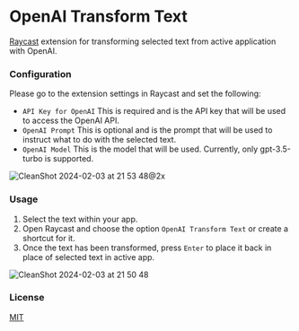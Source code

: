 # OpenAI Transform Text
[Raycast](https://raycast.com/) extension for transforming selected text from active application with OpenAI.

### Configuration
Please go to the extension settings in Raycast and set the following:
- `API Key for OpenAI` This is required and is the API key that will be used to access the OpenAI API.
- `OpenAI Prompt` This is optional and is the prompt that will be used to instruct what to do with the selected text.
- `OpenAI Model` This is the model that will be used. Currently, only gpt-3.5-turbo is supported.
  
![CleanShot 2024-02-03 at 21 53 48@2x](https://github.com/mateuszmigas/openai-transform-text/assets/54471371/95469ba7-2e23-4768-a86a-90568b433956)

### Usage
1. Select the text within your app.
2. Open Raycast and choose the option `OpenAI Transform Text` or create a shortcut for it.
3. Once the text has been transformed, press `Enter` to place it back in place of selected text in active app.

![CleanShot 2024-02-03 at 21 50 48](https://github.com/mateuszmigas/openai-transform-text/assets/54471371/a3215986-c4f0-47c9-932d-c23bd476894b)

### License

[MIT](https://choosealicense.com/licenses/mit/)
